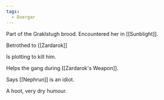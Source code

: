 ```yaml
---
tags:
  - Duergar 
---
```


Part of the Graklstugh brood. Encountered her in [[Sunblight]].

Betrothed to [[Zardarok]]

Is plotting to kill him.

Helps the gang during [[Zardarok's Weapon]].

Says [[Nephrun]] is an idiot.

A hoot, very dry humour.
